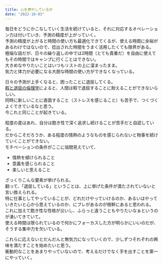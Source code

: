 ```yaml
---
title: 心を燃やしているか
date: "2022-10-03"
---
```


毎日をどうにかこなしていく生活を続けていると、それに対応するオペレーション力は付いていき、予測の精度が上がっていく。</br>
予測の精度が上がると時間の使い方も最適化できてくるが、使える時間に余裕があるわけではないので、捻出された時間をうまく活用したくても限界がある。</br>
極端な話だが、日々の繰り返しの中では2時間（とても貴重だ）を自由に使えてもその時間ではキャンプに行くことはできない。</br>
大きめなやりたいことはいつもリストの上に溜まったまま。</br>
気力と体力が必要になる大胆な時間の使い方ができなくなっている。</br>

日々の予測が上手くなると、困ったことに退屈してくる。</br>
[暇と退屈の倫理学](https://www.shinchosha.co.jp/book/103541/)によると、人間は暇で退屈することに耐えることができないらしい。</br>
同時に新しいことに直面すること（ストレスを感じること）も苦手で、つくづくよくできているなと思う。</br>
今これと同じことが起きている。</br>

程度の差はあれ、自分は飽き性で深く追求し続けることが苦手だと自認している。</br>
だからこそだろうか、ある程度の情熱のようなものを感じられないと物事を続けていくことができない。</br>
モチベーションの条件がここに垣間見えていて、</br>

- 情熱を傾けられること
- 意義を感じられること
- 楽しいと思えること

ざっくりこんな要素が挙げられる。</br>
翻って、「退屈している」ということは、上に挙げた条件が満たされていないと言い換えられる。</br>
特に仕事としてやっていることが、どれだけやっていけるのか、あるいはやっていきたいと心から思えているのか、にブレがあるのが根幹にあると思われる。</br>
これに加えて飽き性な性格が災いし、ふらっと違うこともやりたいなぁというのが湧いてきていて。</br>
使える時間は限られているので何かにフォーカスした方が明らかにいいのだが、そうする集中力を欠いている。</br>

これらに応えないとだんだんと無気力になっていくので、少しずつそれぞれの興味を満たすことを始めたいと思う。</br>
衝動的なことをあまりやっていないので、考えるだけでなく手を出すことを第一にやっていく。</br>
